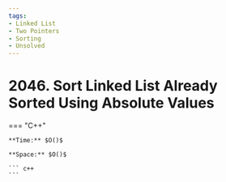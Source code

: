 ```yaml
---
tags:
- Linked List
- Two Pointers
- Sorting
- Unsolved
---
```



# 2046. Sort Linked List Already Sorted Using Absolute Values

=== "C++"

    **Time:** $O()$

    **Space:** $O()$

    ``` c++
    ```